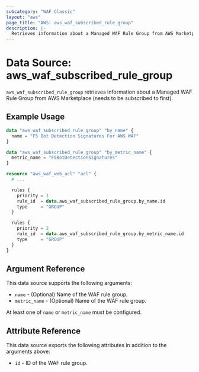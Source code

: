 ```yaml
---
subcategory: "WAF Classic"
layout: "aws"
page_title: "AWS: aws_waf_subscribed_rule_group"
description: |-
  Retrieves information about a Managed WAF Rule Group from AWS Marketplace.
---
```


# Data Source: aws_waf_subscribed_rule_group

`aws_waf_subscribed_rule_group` retrieves information about a Managed WAF Rule Group from AWS Marketplace (needs to be subscribed to first).

## Example Usage

```terraform
data "aws_waf_subscribed_rule_group" "by_name" {
  name = "F5 Bot Detection Signatures For AWS WAF"
}

data "aws_waf_subscribed_rule_group" "by_metric_name" {
  metric_name = "F5BotDetectionSignatures"
}

resource "aws_waf_web_acl" "acl" {
  # ...

  rules {
    priority = 1
    rule_id  = data.aws_waf_subscribed_rule_group.by_name.id
    type     = "GROUP"
  }

  rules {
    priority = 2
    rule_id  = data.aws_waf_subscribed_rule_group.by_metric_name.id
    type     = "GROUP"
  }
}
```

## Argument Reference

This data source supports the following arguments:

* `name` - (Optional) Name of the WAF rule group.
* `metric_name` - (Optional) Name of the WAF rule group.

At least one of `name` or `metric_name` must be configured.

## Attribute Reference

This data source exports the following attributes in addition to the arguments above:

* `id` - ID of the WAF rule group.
